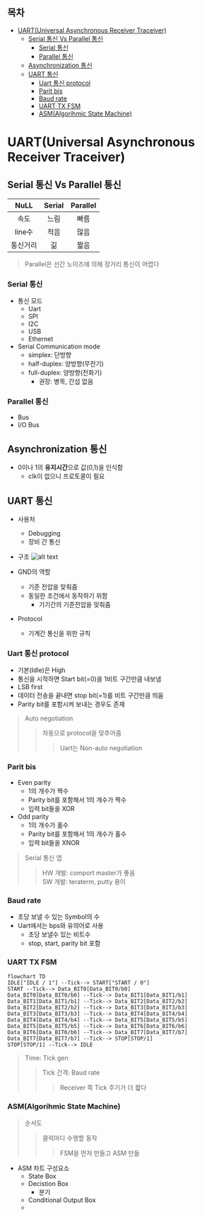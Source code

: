 ## 목차
- [UART(Universal Asynchronous Receiver Traceiver)](#uartuniversal-asynchronous-receiver-traceiver)
	- [Serial 통신 Vs Parallel 통신](#serial-통신-vs-parallel-통신)
		- [Serial 통신](#serial-통신)
		- [Parallel 통신](#parallel-통신)
	- [Asynchronization 통신](#asynchronization-통신)
	- [UART 통신](#uart-통신)
		- [Uart 통신 protocol](#uart-통신-protocol)
		- [Parit bis](#parit-bis)
		- [Baud rate](#baud-rate)
		- [UART TX FSM](#uart-tx-fsm)
		- [ASM(Algorihmic State Machine)](#asmalgorihmic-state-machine)

# UART(Universal Asynchronous Receiver Traceiver)
## Serial 통신 Vs Parallel 통신
|   NuLL   | Serial | Parallel |
| :------: | :----: | :------: |
|   속도   |  느림  |   빠름   |
|  line수  |  적음  |   많음   |
| 통신거리 |   긺   |   짧음   |
> Parallel은 선간 노이즈에 의해 장거리 통신이 어렵다

### Serial 통신
- 통신 모드
  - Uart
  - SPI
  - I2C
  - USB
  - Ethernet
- Serial Communication mode
  - simplex: 단방향
  - half-duplex: 양방향(무전기)
  - full-duplex: 양방향(전화기)
    - 권장: 병목, 간섭 없음

### Parallel 통신
- Bus
- I/O Bus

## Asynchronization 통신
- 0이나 1의 **유지시간**으로 값(0,1)을 인식함
  - clk이 없으니 프로토콜이 필요

## UART 통신
- 사용처
  - Debugging
  - 장비 간 통신
- 구조
![alt text](image-10.png)

- GND의 역할
  - 기준 전압을 맞춰줌
  - 동일한 조건에서 동작하기 위함
    - 기기간의 기준전압을 맞춰줌
- Protocol
  - 기계간 통신을 위한 규칙
### Uart 통신 protocol
- 기본(Idle)은 High
- 통신을 시작하면 Start bit(=0)을 1비트 구간만큼 내보냄
- LSB first
- 데이터 전송을 끝내면 stop bit(=1)를 비트 구간만큼 띄움
- Parity bit를 포함시켜 보내는 경우도 존재
> Auto negotiation
> > 자동으로 protocol을 맞추어줌
> >> Uart는 Non-auto negotiation

### Parit bis
- Even parity
  - 1의 개수가 짝수
  - Parity bit를 포함해서 1의 개수가 짝수
  - 입력 bit들을 XOR
- Odd parity
  - 1의 개수가 홀수
  - Parity bit를 포함해서 1의 개수가 홀수
  - 입력 bit들을 XNOR
> Serial 통신 앱
> > HW 개발: comport master가 좋음<br>
> > SW 개발: teraterm, putty 용이

### Baud rate
- 초당 보낼 수 있는 Symbol의 수
- Uart에서는 bps와 유의어로 사용
  - 초당 보낼수 있는 비트수
  - stop, start, parity bit 포함

### UART TX FSM
```mermaid
flowchart TD
IDLE["IDLE / 1"] --Tick--> START["START / 0"]
START --Tick--> Data_BIT0[Data_BIT0/b0]
Data_BIT0[Data_BIT0/b0] --Tick--> Data_BIT1[Data_BIT1/b1]
Data_BIT1[Data_BIT1/b1] --Tick--> Data_BIT2[Data_BIT2/b2]
Data_BIT2[Data_BIT2/b2] --Tick--> Data_BIT3[Data_BIT3/b3]
Data_BIT3[Data_BIT3/b3] --Tick--> Data_BIT4[Data_BIT4/b4]
Data_BIT4[Data_BIT4/b4] --Tick--> Data_BIT5[Data_BIT5/b5]
Data_BIT5[Data_BIT5/b5] --Tick--> Data_BIT6[Data_BIT6/b6]
Data_BIT6[Data_BIT6/b6] --Tick--> Data_BIT7[Data_BIT7/b7]
Data_BIT7[Data_BIT7/b7] --Tick--> STOP[STOP/1]
STOP[STOP/1] --Tick--> IDLE
```
> Time: Tick gen
> > Tick 간격: Baud rate
>>> Receiver 쪽 Tick 주기가 더 짧다
### ASM(Algorihmic State Machine)
> 순서도
>> 클럭마다 수행할 동작
>>> FSM을 먼저 만들고 ASM 만듦

- ASM 차트 구성요소
  - State Box
  - Decistion Box
    - 분기
  - Conditional Output Box
  - 